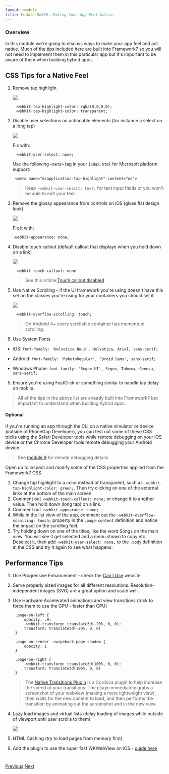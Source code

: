 ```yaml
---
layout: module
title: Module 5&#58; Making Your App Feel Native
---
```


### Overview
In this module we're going to discuss ways to make your app feel and act native. Much of the tips included here are built into Framework7 so you
will not need to implement them in this particular app but it's important to be aware of them when building hybrid apps.

## CSS Tips for a Native Feel
1. Remove tap highlight

    <img class="screenshot-full" src="images/tap-highlight-issue.png"/>

        -webkit-tap-highlight-color: rgba(0,0,0,0);
        -webkit-tap-highlight-color: transparent;

1. Disable user selections on actionable elements (for instance a select on a long tap)

    <img class="screenshot-full" src="images/text-select-issue.png"/>

    Fix with:

	    -webkit-user-select: none;		 

    Use the following `<meta>` tag in your `index.html` for Microsoft platform support:

        <meta name="msapplication-tap-highlight" content="no">

   >Keep `-webkit-user-select: text;` for text input fields or you won't be able to edit your text.

1. Remove the glossy appearance from controls on iOS (gives flat design look)   

   <img class="screenshot-full" src="images/glossy-appearance-issue.png"/>

   Fix it with:

      `-webkit-appearance: none;`


3. Disable touch callout (default callout that displays when you hold down on a link)

   <img class="screenshot-full" src="images/callout-issue.png"/>

        -webkit-touch-callout: none

   >See this article:[Touch callout disabled](http://phonegap-tips.com/articles/essential-phonegap-css-webkit-touch-callout.html)

3. Use Native Scrolling - if the UI framework you're using doesn't have this set on the classes you're using for your containers you should
 set it.

    <img class="screenshot-full" src="images/native-scroll-fix.png"/>

        -webkit-overflow-scrolling: touch;

   >On Android 4+ every scrollable container has momentum scrolling.

 4. Use System Fonts

  - iOS: `font-family: 'Helvetica Neue', Helvetica, Arial, sans-serif;`

  - Android: `font-family: 'RobotoRegular', 'Droid Sans', sans-serif;`

  - Windows Phone: `font-family: 'Segoe UI', Segoe, Tahoma, Geneva, sans-serif;`    

5. Ensure you're using FastClick or something similar to handle tap delay on mobile.

>All of the tips in the above list are already built into Framework7 but important to understand when building hybrid apps.   

#### Optional
If you're running an app through the CLI on a native simulator or device (outside of PhoneGap Developer), you can test out some of these CSS tricks
 using the Safari Developer tools while remote debugging on your iOS device or the Chrome Developer tools remote debugging your Android device.

>See [module 9](http://hollyschinsky.github.io/spotify-browser/module9.html) for remote debugging details

Open up to inspect and modify some of the CSS properties applied from the Framework7 CSS.

1. Change tap highlight to a color instead of transparent, such as `-webkit-tap-highlight-color: green;`. Then try clicking on one of the external links at the bottom of the main screen.
2. Comment out `-webkit-touch-callout: none;` or change it to another value. Then hold down (long tap) on a link.
3. Comment out `-webkit-appearance: none;`
4. While in the list view of the app, comment out the `-webkit-overflow-scrolling: touch;` property in the `.page-content` definition and notice the
 impact on the scrolling feel.
5. Try holding down on one of the titles, like the word Songs on the main view. You will see it get selected and a menu shown to copy etc. Deselect it,
then add `-webkit-user-select: none;` to the `.body` definition in the CSS and try it again to see what happens.

## Performance Tips

1. Use Progressive Enhancement - check the [Can I Use]() website

1. Serve properly sized images for all different resolutions. Resolution-independent images (SVG) are a great option and scale well.

2. Use Hardware Accelerated animations and view transitions (trick to force them to use the GPU - faster than CPU)

        .page-on-left {
            opacity: .9;
            -webkit-transform: translate3d(-20%, 0, 0);
            transform: translate3d(-20%, 0, 0)
        }

        .page-on-center .swipeback-page-shadow {
            opacity: 1
        }

        .page-on-right {
            -webkit-transform: translate3d(100%, 0, 0);
            transform: translate3d(100%, 0, 0)
        }


   >The [Native Transitions Plugin](http://plugins.telerik.com/cordova/plugin/native-page-transitions) is a Cordova plugin to help increase the speed of your transitions.  The plugin immediately grabs a screenshot
   of your webview (making a more lightweight view), then waits for the new content to load, and then performs the transition by animating out the
   screenshot and in the new view.

3. Lazy load images and virtual lists (delay loading of images while outside of viewport until user scrolls to them)

    <img class="screenshot-full" src="images/lazy-load.png"/>

4. HTML Caching (try to load pages from memory first)

5. Add the plugin to use the super fast WKWebView on iOS - [guide here](http://devgirl.org/2016/01/11/a-faster-hybrid-app-for-the-new-year/)

<div class="row" style="margin-top:40px;">
<div class="col-sm-12">
<a href="lesson4.html" class="btn btn-default"><i class="glyphicon glyphicon-chevron-left"></i> Previous</a>
<a href="lesson6.html" class="btn btn-default pull-right">Next <i class="glyphicon
glyphicon-chevron-right"></i></a>
</div>
</div>
